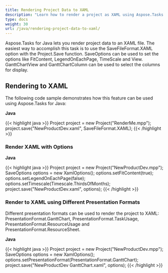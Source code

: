 ```yaml
---
title: Rendering Project Data to XAML
description: "Learn how to render a project as XAML using Aspose.Tasks for Java."
type: docs
weight: 30
url: /java/rendering-project-data-to-xaml/
---
```


Aspose.Tasks for Java lets you render project data to an XAML file. The easiest way to accomplish this task is to use the SaveFileFormat.XAML option with the Project.Save function. SaveOptions can be used to set the options like FitContent, LegendOnEachPage, TimeScale and View. GanttChartView and GanttChartColumn can be used to select the columns for display.

## **Rendering to XAML**

The following code sample demonstrates how this feature can be used using Aspose.Tasks for Java:

**Java**

{{< highlight java >}}
Project project = new Project("RenderMe.mpp");
project.save("NewProductDev.xaml", SaveFileFormat.XAML);
{{< /highlight >}}

### **Render XAML with Options**

**Java**

{{< highlight java >}}
Project project = new Project("NewProductDev.mpp");
SaveOptions options = new XamlOptions();
options.setFitContent(true);
options.setLegendOnEachPage(false);
options.setTimescale(Timescale.ThirdsOfMonths);
project.save("NewProductDev.xaml", options);
{{< /highlight >}}

### **Render to XAML using Different Presentation Formats**
Different presentation formats can be used to render the project to XAML: PresentationFormat.GanttChart, PresentationFormat.TaskUsage, PresentationFormat.ResourceUsage and PresentationFormat.ResourceSheet.

**Java**

{{< highlight java >}}
Project project = new Project("NewProductDev.mpp");
SaveOptions options = new XamlOptions();
options.setPresentationFormat(PresentationFormat.GanttChart);
project.save("NewProductDev GanttChart.xaml", options);
{{< /highlight >}}
